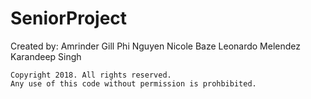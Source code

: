 # SeniorProject
Created by:
    Amrinder Gill
    Phi Nguyen
    Nicole Baze
    Leonardo Melendez
    Karandeep Singh

    Copyright 2018. All rights reserved.
    Any use of this code without permission is prohbibited.


